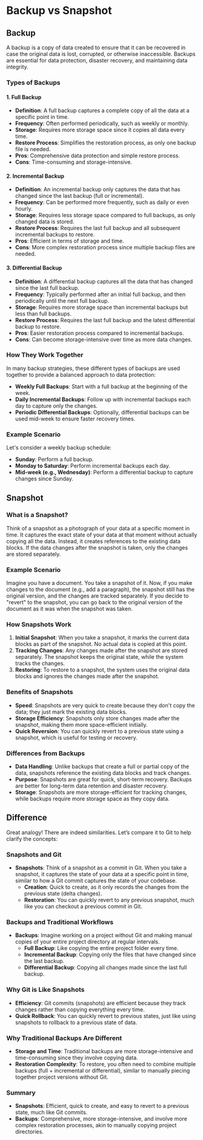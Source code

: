 # Backup vs Snapshot

## Backup

A backup is a copy of data created to ensure that it can be recovered in case the original data is lost, corrupted, or otherwise inaccessible. Backups are essential for data protection, disaster recovery, and maintaining data integrity.

### Types of Backups

#### 1. Full Backup

- **Definition**: A full backup captures a complete copy of all the data at a specific point in time.
- **Frequency**: Often performed periodically, such as weekly or monthly.
- **Storage**: Requires more storage space since it copies all data every time.
- **Restore Process**: Simplifies the restoration process, as only one backup file is needed.
- **Pros**: Comprehensive data protection and simple restore process.
- **Cons**: Time-consuming and storage-intensive.

#### 2. Incremental Backup

- **Definition**: An incremental backup only captures the data that has changed since the last backup (full or incremental).
- **Frequency**: Can be performed more frequently, such as daily or even hourly.
- **Storage**: Requires less storage space compared to full backups, as only changed data is stored.
- **Restore Process**: Requires the last full backup and all subsequent incremental backups to restore.
- **Pros**: Efficient in terms of storage and time.
- **Cons**: More complex restoration process since multiple backup files are needed.

#### 3. Differential Backup

- **Definition**: A differential backup captures all the data that has changed since the last full backup.
- **Frequency**: Typically performed after an initial full backup, and then periodically until the next full backup.
- **Storage**: Requires more storage space than incremental backups but less than full backups.
- **Restore Process**: Requires the last full backup and the latest differential backup to restore.
- **Pros**: Easier restoration process compared to incremental backups.
- **Cons**: Can become storage-intensive over time as more data changes.

### How They Work Together

In many backup strategies, these different types of backups are used together to provide a balanced approach to data protection:

- **Weekly Full Backups**: Start with a full backup at the beginning of the week.
- **Daily Incremental Backups**: Follow up with incremental backups each day to capture only the changes.
- **Periodic Differential Backups**: Optionally, differential backups can be used mid-week to ensure faster recovery times.

### Example Scenario

Let's consider a weekly backup schedule:

- **Sunday**: Perform a full backup.
- **Monday to Saturday**: Perform incremental backups each day.
- **Mid-week (e.g., Wednesday)**: Perform a differential backup to capture changes since Sunday.

## Snapshot

### What is a Snapshot?

Think of a snapshot as a photograph of your data at a specific moment in time. It captures the exact state of your data at that moment without actually copying all the data. Instead, it creates references to the existing data blocks. If the data changes after the snapshot is taken, only the changes are stored separately.

### Example Scenario

Imagine you have a document. You take a snapshot of it. Now, if you make changes to the document (e.g., add a paragraph), the snapshot still has the original version, and the changes are tracked separately. If you decide to "revert" to the snapshot, you can go back to the original version of the document as it was when the snapshot was taken.

### How Snapshots Work

1. **Initial Snapshot**: When you take a snapshot, it marks the current data blocks as part of the snapshot. No actual data is copied at this point.
2. **Tracking Changes**: Any changes made after the snapshot are stored separately. The snapshot keeps the original state, while the system tracks the changes.
3. **Restoring**: To restore to a snapshot, the system uses the original data blocks and ignores the changes made after the snapshot.

### Benefits of Snapshots

- **Speed**: Snapshots are very quick to create because they don't copy the data; they just mark the existing data blocks.
- **Storage Efficiency**: Snapshots only store changes made after the snapshot, making them more space-efficient initially.
- **Quick Reversion**: You can quickly revert to a previous state using a snapshot, which is useful for testing or recovery.

### Differences from Backups

- **Data Handling**: Unlike backups that create a full or partial copy of the data, snapshots reference the existing data blocks and track changes.
- **Purpose**: Snapshots are great for quick, short-term recovery. Backups are better for long-term data retention and disaster recovery.
- **Storage**: Snapshots are more storage-efficient for tracking changes, while backups require more storage space as they copy data.

## Difference

Great analogy! There are indeed similarities. Let’s compare it to Git to help clarify the concepts:

### Snapshots and Git

- **Snapshots**: Think of a snapshot as a commit in Git. When you take a snapshot, it captures the state of your data at a specific point in time, similar to how a Git commit captures the state of your codebase.
  - **Creation**: Quick to create, as it only records the changes from the previous state (delta changes).
  - **Restoration**: You can quickly revert to any previous snapshot, much like you can checkout a previous commit in Git.

### Backups and Traditional Workflows

- **Backups**: Imagine working on a project without Git and making manual copies of your entire project directory at regular intervals.
  - **Full Backup**: Like copying the entire project folder every time.
  - **Incremental Backup**: Copying only the files that have changed since the last backup.
  - **Differential Backup**: Copying all changes made since the last full backup.

### Why Git is Like Snapshots

- **Efficiency**: Git commits (snapshots) are efficient because they track changes rather than copying everything every time.
- **Quick Rollback**: You can quickly revert to previous states, just like using snapshots to rollback to a previous state of data.

### Why Traditional Backups Are Different

- **Storage and Time**: Traditional backups are more storage-intensive and time-consuming since they involve copying data.
- **Restoration Complexity**: To restore, you often need to combine multiple backups (full + incremental or differential), similar to manually piecing together project versions without Git.

### Summary

- **Snapshots**: Efficient, quick to create, and easy to revert to a previous state, much like Git commits.
- **Backups**: Comprehensive, more storage-intensive, and involve more complex restoration processes, akin to manually copying project directories.
